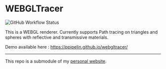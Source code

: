 # WEBGLTracer
![GitHub Workflow Status](https://img.shields.io/github/workflow/status/ppipelin/webgltracer/pages%20build%20and%20deployment?label=github-pages)

This is a WEBGL renderer.
Currently supports Path tracing on triangles and spheres with reflective and transmissive materials.

Demo available here : <https://ppipelin.github.io/webgltracer/>

---

This repo is a submodule of my [personal website](pipelin.fr).
